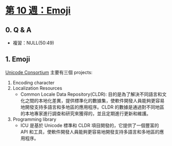 ##### <!-- ref 放置區 -->

[第 10 週：emoji]: https://youtu.be/iXG0sXlzuF0

# [第 10 週：Emoji]

## 0. Q & A

- 複習：NULL(50:49)

## 1. Emoji

[Unicode Consortium](https://unicode.org/consortium/consort.html) 主要有三個 projects:

1. Encoding character
2. Localization Resources
   - Common Locale Data Repository(CLDR): 目的是為了解決不同語言和文化之間的本地化差異，提供標準化的數據集，使軟件開發人員能夠更容易地開發支持多語言和多地區的應用程序。CLDR 的數據是通過對不同地區的本地專家進行調查和研究來獲得的，並且定期進行更新和維護。
3. Programming library
   - ICU 是基於 Unicode 標準和 CLDR 項目開發的，它提供了一個豐富的 API 和工具，使軟件開發人員能夠更容易地開發支持多語言和多地區的應用程序。
